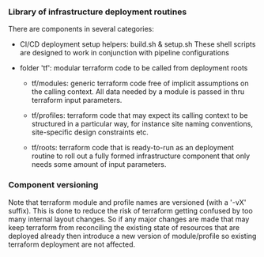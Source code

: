 ### Library of infrastructure deployment routines

There are components in several categories:

  * CI/CD deployment setup helpers: build.sh & setup.sh
    These shell scripts are designed to work in conjunction with pipeline configurations

  * folder 'tf': modular terraform code to be called from deployment roots

    - tf/modules: generic terraform code free of implicit assumptions on the calling context.
      All data needed by a module is passed in thru terraform input parameters.

    - tf/profiles: terraform code that may expect its calling context to be structured in a particular way, for instance site naming conventions, site-specific design constraints etc.

    - tf/roots: terraform code that is ready-to-run as an deployment routine to roll out a fully formed infrastructure component that only needs some amount of input parameters.


### Component versioning

Note that terraform module and profile names are versioned (with a '-vX' suffix). This is done to reduce the risk of terraform getting confused by too many internal layout changes. So if any major changes are made that may keep terraform from reconciling the existing state of resources that are deployed already then introduce a new version of module/profile so existing terraform deployment are not affected.
